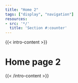 ```yaml
---
title: "Home 2"
tags: ["display", "navigation"]
resources:
- src: '*/'
  title: 'Section #:counter'
---
```


{{< intro-content >}}
# Home page 2
{{< /intro-content >}}
